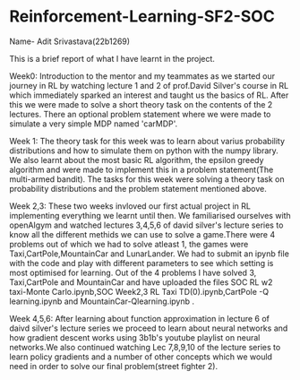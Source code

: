 # Reinforcement-Learning-SF2-SOC

Name- Adit Srivastava(22b1269)

This is a brief report of what I have learnt in  the project.

Week0:
Introduction to the mentor and my teammates as we started our journey in RL by watching lecture 1 and 2 of prof.David Silver's course in RL which immediately sparked an interest and taught us the basics of RL. After this we were made to solve a short theory task on the contents of the 2 lectures.
There an optional problem statement where we were made to simulate a very simple MDP named  'carMDP'.

Week 1:
The theory task for this week was to learn about varius probability distributions and how to simulate them on python with the numpy library.
We also learnt about the most basic RL algorithm, the epsilon greedy algorithm and were made to implement this in a problem statement(The multi-armed bandit).
The tasks for this week were solving a theory task on probability distributions and the problem statement mentioned above.

Week 2,3:
These two weeks invloved our first actual project in RL implementing everything we learnt until then. We familiarised ourselves with openAIgym and watched lectures 3,4,5,6 of david silver's lecture series to know all the different methids we can use to solve a game.There were 4 problems out of which we had to solve atleast 1, the games were Taxi,CartPole,MountainCar and LunarLander. We had to submit an ipynb file with the code and play with different parameters to see which setting is most optimised for learning.
Out of the 4 problems I have solved 3, Taxi,CartPole and MountainCar and have uploaded the files SOC RL w2 taxi-Monte Carlo.ipynb,SOC Week2,3 RL Taxi TD(0).ipynb,CartPole -Q learning.ipynb and MountainCar-Qlearning.ipynb .

Week 4,5,6:
After learning about function approximation in lecture 6 of daivd silver's lecture series we proceed to learn about neural networks and how gradient descent works using 3b1b's youtube playlist on neural networks.We also continued watching Lec 7,8,9,10 of the lecture series to learn policy gradients and a number of other concepts which we would need in order to solve our final problem(street fighter 2).
